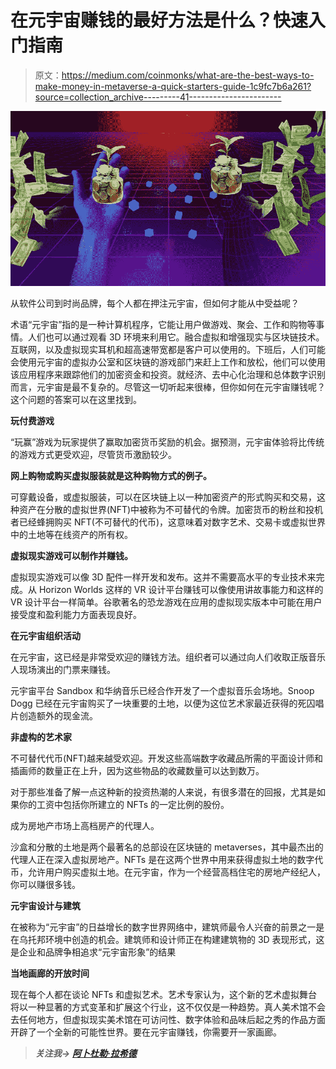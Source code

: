 # 在元宇宙赚钱的最好方法是什么？快速入门指南

> 原文：<https://medium.com/coinmonks/what-are-the-best-ways-to-make-money-in-metaverse-a-quick-starters-guide-1c9fc7b6a261?source=collection_archive---------41----------------------->

![](img/cca6ea62187ef3ebbd79e70d9bd24b33.png)

从软件公司到时尚品牌，每个人都在押注元宇宙，但如何才能从中受益呢？

术语“元宇宙”指的是一种计算机程序，它能让用户做游戏、聚会、工作和购物等事情。人们也可以通过观看 3D 环境来利用它。融合虚拟和增强现实与区块链技术。互联网，以及虚拟现实耳机和超高速带宽都是客户可以使用的。下班后，人们可能会使用元宇宙的虚拟办公室和区块链的游戏部门来赶上工作和放松，他们可以使用该应用程序来跟踪他们的加密资金和投资。就经济、去中心化治理和总体数字识别而言，元宇宙是最不复杂的。尽管这一切听起来很棒，但你如何在元宇宙赚钱呢？这个问题的答案可以在这里找到。

**玩付费游戏**

“玩赢”游戏为玩家提供了赢取加密货币奖励的机会。据预测，元宇宙体验将比传统的游戏方式更受欢迎，尽管货币激励较少。

**网上购物或购买虚拟服装就是这种购物方式的例子。**

可穿戴设备，或虚拟服装，可以在区块链上以一种加密资产的形式购买和交易，这种资产在分散的虚拟世界(NFT)中被称为不可替代的令牌。加密货币的粉丝和投机者已经蜂拥购买 NFT(不可替代的代币)，这意味着对数字艺术、交易卡或虚拟世界中的土地等在线资产的所有权。

**虚拟现实游戏可以制作并赚钱。**

虚拟现实游戏可以像 3D 配件一样开发和发布。这并不需要高水平的专业技术来完成。从 Horizon Worlds 这样的 VR 设计平台赚钱可以像使用讲故事能力和这样的 VR 设计平台一样简单。谷歌著名的恐龙游戏在应用的虚拟现实版本中可能在用户接受度和盈利能力方面表现良好。

**在元宇宙组织活动**

在元宇宙，这已经是非常受欢迎的赚钱方法。组织者可以通过向人们收取正版音乐人现场演出的门票来赚钱。

元宇宙平台 Sandbox 和华纳音乐已经合作开发了一个虚拟音乐会场地。Snoop Dogg 已经在元宇宙购买了一块重要的土地，以便为这位艺术家最近获得的死囚唱片创造额外的现金流。

**非虚构的艺术家**

不可替代代币(NFT)越来越受欢迎。开发这些高端数字收藏品所需的平面设计师和插画师的数量正在上升，因为这些物品的收藏数量可以达到数万。

对于那些准备了解一点这种新的投资热潮的人来说，有很多潜在的回报，尤其是如果你的工资中包括你所建立的 NFTs 的一定比例的股份。

成为房地产市场上高档房产的代理人。

沙盒和分散的土地是两个最著名的总部设在区块链的 metaverses，其中最杰出的代理人正在深入虚拟房地产。NFTs 是在这两个世界中用来获得虚拟土地的数字代币，允许用户购买虚拟土地。在元宇宙，作为一个经营高档住宅的房地产经纪人，你可以赚很多钱。

**元宇宙设计与建筑**

在被称为“元宇宙”的日益增长的数字世界网络中，建筑师最令人兴奋的前景之一是在乌托邦环境中创造的机会。建筑师和设计师正在构建建筑物的 3D 表现形式，这是企业和品牌争相追求“元宇宙形象”的结果

**当地画廊的开放时间**

现在每个人都在谈论 NFTs 和虚拟艺术。艺术专家认为，这个新的艺术虚拟舞台将以一种显著的方式变革和扩展这个行业，这不仅仅是一种趋势。真人美术馆不会去任何地方，但虚拟现实美术馆在可访问性、数字体验和品味后起之秀的作品方面开辟了一个全新的可能性世界。要在元宇宙赚钱，你需要开一家画廊。

> ***关注我→*** [***阿卜杜勒·拉希德***](https://medium.com/u/be5857f1ba5e?source=post_page-----1c9fc7b6a261--------------------------------)